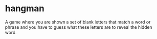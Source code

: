 # hangman
A game where you are shown a set of blank letters that match a word or phrase and you have to guess what these letters are to reveal the hidden word.
